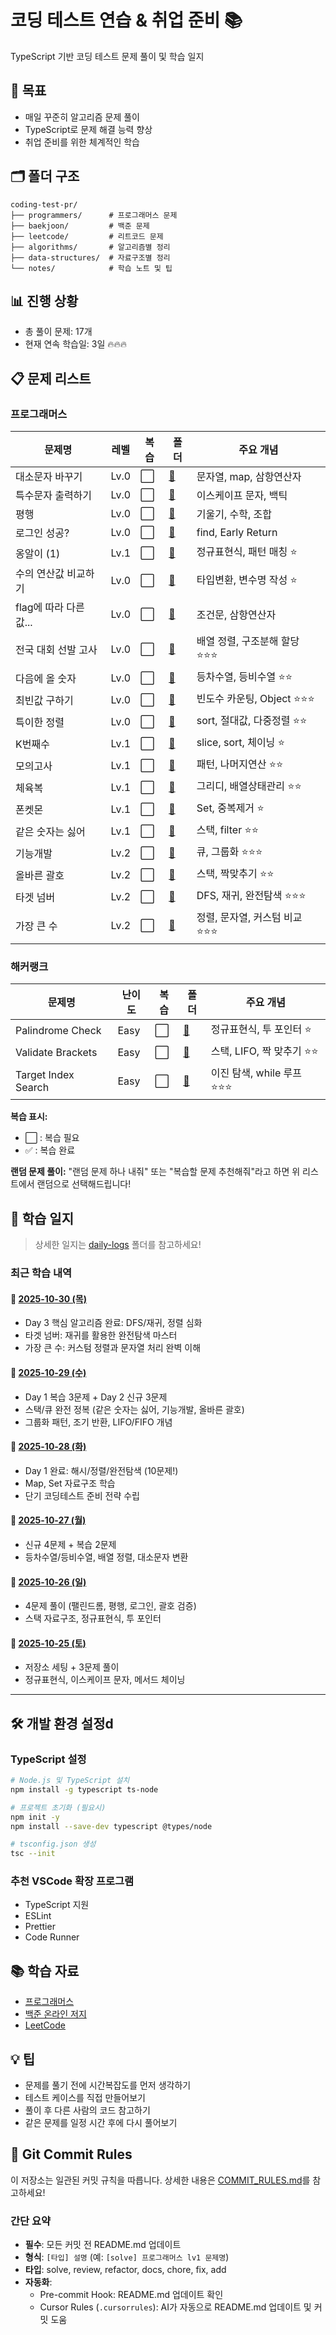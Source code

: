 # 코딩 테스트 연습 & 취업 준비 📚

TypeScript 기반 코딩 테스트 문제 풀이 및 학습 일지

## 📌 목표

- 매일 꾸준히 알고리즘 문제 풀이
- TypeScript로 문제 해결 능력 향상
- 취업 준비를 위한 체계적인 학습

## 🗂️ 폴더 구조

```
coding-test-pr/
├── programmers/      # 프로그래머스 문제
├── baekjoon/         # 백준 문제
├── leetcode/         # 리트코드 문제
├── algorithms/       # 알고리즘별 정리
├── data-structures/  # 자료구조별 정리
└── notes/            # 학습 노트 및 팁
```

## 📊 진행 상황

- 총 풀이 문제: 17개
- 현재 연속 학습일: 3일 🔥🔥🔥

## 📋 문제 리스트

### 프로그래머스

| 문제명                 | 레벨 | 복습 | 폴더                                           | 주요 개념                        |
| ---------------------- | ---- | ---- | ---------------------------------------------- | -------------------------------- |
| 대소문자 바꾸기        | Lv.0 | ⬜   | [📁](./programmers/lv0_대소문자_바꾸기)        | 문자열, map, 삼항연산자          |
| 특수문자 출력하기      | Lv.0 | ⬜   | [📁](./programmers/lv0_특수문자_출력하기)      | 이스케이프 문자, 백틱            |
| 평행                   | Lv.0 | ⬜   | [📁](./programmers/lv0_평행)                   | 기울기, 수학, 조합               |
| 로그인 성공?           | Lv.0 | ⬜   | [📁](./programmers/lv0_로그인_성공)            | find, Early Return               |
| 옹알이 (1)             | Lv.1 | ⬜   | [📁](./programmers/lv1_옹알이1)                | 정규표현식, 패턴 매칭 ⭐         |
| 수의 연산값 비교하기   | Lv.0 | ⬜   | [📁](./programmers/lv0_수의_연산값_비교하기)   | 타입변환, 변수명 작성 ⭐         |
| flag에 따라 다른 값... | Lv.0 | ⬜   | [📁](./programmers/lv0_flag에_따라_다른_값...) | 조건문, 삼항연산자               |
| 전국 대회 선발 고사    | Lv.0 | ⬜   | [📁](./programmers/lv0_전국_대회_선발_고사)    | 배열 정렬, 구조분해 할당 ⭐⭐⭐  |
| 다음에 올 숫자         | Lv.0 | ⬜   | [📁](./programmers/lv0_다음에_올_숫자)         | 등차수열, 등비수열 ⭐⭐          |
| 최빈값 구하기          | Lv.0 | ⬜   | [📁](./programmers/lv0_최빈값_구하기)          | 빈도수 카운팅, Object ⭐⭐⭐     |
| 특이한 정렬            | Lv.0 | ⬜   | [📁](./programmers/lv0_특이한_정렬)            | sort, 절대값, 다중정렬 ⭐⭐      |
| K번째수                | Lv.1 | ⬜   | [📁](./programmers/lv1_k번째수)                | slice, sort, 체이닝 ⭐           |
| 모의고사               | Lv.1 | ⬜   | [📁](./programmers/lv1_모의고사)               | 패턴, 나머지연산 ⭐⭐            |
| 체육복                 | Lv.1 | ⬜   | [📁](./programmers/lv1_체육복)                 | 그리디, 배열상태관리 ⭐⭐        |
| 폰켓몬                 | Lv.1 | ⬜   | [📁](./programmers/lv1_폰켓몬)                 | Set, 중복제거 ⭐                 |
| 같은 숫자는 싫어       | Lv.1 | ⬜   | [📁](./programmers/lv1_같은_숫자는_싫어)       | 스택, filter ⭐⭐                |
| 기능개발               | Lv.2 | ⬜   | [📁](./programmers/lv2_기능개발)               | 큐, 그룹화 ⭐⭐⭐                |
| 올바른 괄호            | Lv.2 | ⬜   | [📁](./programmers/lv2_올바른_괄호)            | 스택, 짝맞추기 ⭐⭐              |
| 타겟 넘버              | Lv.2 | ⬜   | [📁](./programmers/lv2_타겟_넘버)              | DFS, 재귀, 완전탐색 ⭐⭐⭐       |
| 가장 큰 수             | Lv.2 | ⬜   | [📁](./programmers/lv2_가장_큰_수)             | 정렬, 문자열, 커스텀 비교 ⭐⭐⭐ |

### 해커랭크

| 문제명              | 난이도 | 복습 | 폴더                                         | 주요 개념                    |
| ------------------- | ------ | ---- | -------------------------------------------- | ---------------------------- |
| Palindrome Check    | Easy   | ⬜   | [📁](./hackerrank/easy_palindrome_check)     | 정규표현식, 투 포인터 ⭐     |
| Validate Brackets   | Easy   | ⬜   | [📁](./hackerrank/easy_validate_brackets/)   | 스택, LIFO, 짝 맞추기 ⭐⭐   |
| Target Index Search | Easy   | ⬜   | [📁](./hackerrank/easy_target_index_search/) | 이진 탐색, while 루프 ⭐⭐⭐ |

**복습 표시:**

- ⬜ : 복습 필요
- ✅ : 복습 완료

**랜덤 문제 풀이:** "랜덤 문제 하나 내줘" 또는 "복습할 문제 추천해줘"라고 하면 위 리스트에서 랜덤으로 선택해드립니다!

## 📝 학습 일지

> 상세한 일지는 [daily-logs](./daily-logs/) 폴더를 참고하세요!

### 최근 학습 내역

#### 📁 [2025-10-30 (목)](./daily-logs/2025-10-30.md)

- Day 3 핵심 알고리즘 완료: DFS/재귀, 정렬 심화
- 타겟 넘버: 재귀를 활용한 완전탐색 마스터
- 가장 큰 수: 커스텀 정렬과 문자열 처리 완벽 이해

#### 📁 [2025-10-29 (수)](./daily-logs/2025-10-29.md)

- Day 1 복습 3문제 + Day 2 신규 3문제
- 스택/큐 완전 정복 (같은 숫자는 싫어, 기능개발, 올바른 괄호)
- 그룹화 패턴, 조기 반환, LIFO/FIFO 개념

#### 📁 [2025-10-28 (화)](./daily-logs/2025-10-28.md)

- Day 1 완료: 해시/정렬/완전탐색 (10문제!)
- Map, Set 자료구조 학습
- 단기 코딩테스트 준비 전략 수립

#### 📁 [2025-10-27 (월)](./daily-logs/2025-10-27.md)

- 신규 4문제 + 복습 2문제
- 등차수열/등비수열, 배열 정렬, 대소문자 변환

#### 📁 [2025-10-26 (일)](./daily-logs/2025-10-26.md)

- 4문제 풀이 (팰린드롬, 평행, 로그인, 괄호 검증)
- 스택 자료구조, 정규표현식, 투 포인터

#### 📁 [2025-10-25 (토)](./daily-logs/2025-10-25.md)

- 저장소 세팅 + 3문제 풀이
- 정규표현식, 이스케이프 문자, 메서드 체이닝

---

<!-- 아래에 매일 일지를 추가하세요 -->

## 🛠️ 개발 환경 설정d

### TypeScript 설정

```bash
# Node.js 및 TypeScript 설치
npm install -g typescript ts-node

# 프로젝트 초기화 (필요시)
npm init -y
npm install --save-dev typescript @types/node

# tsconfig.json 생성
tsc --init
```

### 추천 VSCode 확장 프로그램

- TypeScript 지원
- ESLint
- Prettier
- Code Runner

## 📚 학습 자료

- [프로그래머스](https://programmers.co.kr/)
- [백준 온라인 저지](https://www.acmicpc.net/)
- [LeetCode](https://leetcode.com/)

## 💡 팁

- 문제를 풀기 전에 시간복잡도를 먼저 생각하기
- 테스트 케이스를 직접 만들어보기
- 풀이 후 다른 사람의 코드 참고하기
- 같은 문제를 일정 시간 후에 다시 풀어보기

## 📜 Git Commit Rules

이 저장소는 일관된 커밋 규칙을 따릅니다. 상세한 내용은 [COMMIT_RULES.md](./COMMIT_RULES.md)를 참고하세요!

### 간단 요약

- **필수**: 모든 커밋 전 README.md 업데이트
- **형식**: `[타입] 설명` (예: `[solve] 프로그래머스 lv1 문제명`)
- **타입**: solve, review, refactor, docs, chore, fix, add
- **자동화**:
  - Pre-commit Hook: README.md 업데이트 확인
  - Cursor Rules (`.cursorrules`): AI가 자동으로 README.md 업데이트 및 커밋 도움
